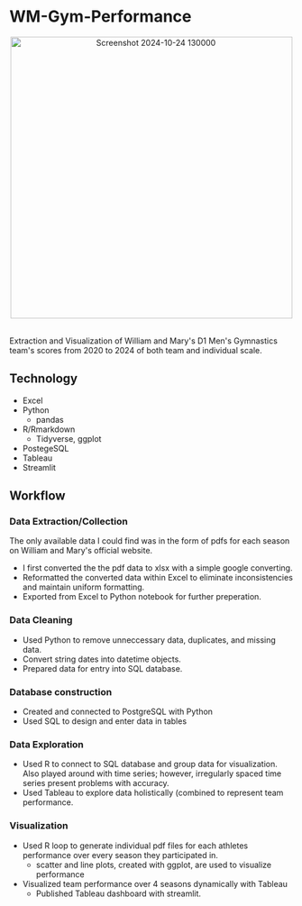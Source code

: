 # WM-Gym-Performance

<div align="center">
  <img src="https://github.com/user-attachments/assets/6611517a-21a9-431a-86f8-e0fda7cc28fa" alt="Screenshot 2024-10-24 130000" width="500"/>
  <br></br>
</div>

Extraction and Visualization of William and Mary's D1 Men's Gymnastics team's scores from 2020 to 2024 of both team and individual scale.

## Technology
- Excel
- Python
  - pandas
- R/Rmarkdown
  - Tidyverse, ggplot
- PostegeSQL
- Tableau
- Streamlit

## Workflow

### Data Extraction/Collection

The only available data I could find was in the form of pdfs for each season on William and Mary's official website. 

- I first converted the the pdf data to xlsx with a simple google converting.
- Reformatted the converted data within Excel to eliminate inconsistencies and maintain uniform formatting.
- Exported from Excel to Python notebook for further preperation.

### Data Cleaning

- Used Python to remove unneccessary data, duplicates, and missing data.
- Convert string dates into datetime objects.
- Prepared data for entry into SQL database.

### Database construction

- Created and connected to PostgreSQL with Python
- Used SQL to design and enter data in tables

### Data Exploration

- Used R to connect to SQL database and group data for visualization. Also played around with time series; however, irregularly spaced time series present problems with accuracy.
- Used Tableau to explore data holistically (combined to represent team performance.

### Visualization

- Used R loop to generate individual pdf files for each athletes performance over every season they participated in.
  - scatter and line plots, created with ggplot, are used to visualize performance
- Visualized team performance over 4 seasons dynamically with Tableau
  - Published Tableau dashboard with streamlit.
